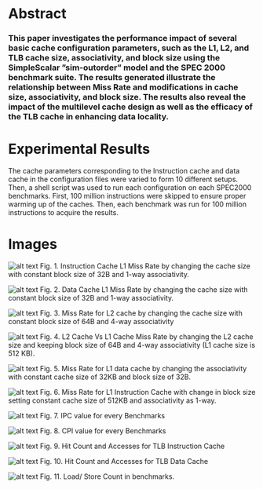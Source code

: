 # Abstract

### This paper investigates the performance impact of several basic cache configuration parameters, such as the L1, L2, and TLB cache size, associativity, and block size using the SimpleScalar ”sim-outorder” model and the SPEC 2000 benchmark suite. The results generated illustrate the relationship between Miss Rate and modifications in cache size, associativity, and block size. The results also reveal the impact of the multilevel cache design as well as the efficacy of the TLB cache in enhancing data locality.

# Experimental Results
The cache parameters corresponding to the Instruction cache and data cache in the configuration files were varied to form 10 different setups. Then, a shell script was used to run each configuration on each SPEC2000 benchmarks. First, 100 million instructions were skipped to ensure proper warming up of the caches. Then, each benchmark was run for 100 million instructions to acquire the results.

# Images

![alt text](./Picture1.png)
Fig. 1. Instruction Cache L1 Miss Rate by changing the cache size with constant block size of 32B and 1-way associativity.

![alt text](./Picture2.png)
Fig. 2. Data Cache L1 Miss Rate by changing the cache size with constant block size of 32B and 1-way associativity.

![alt text](./Picture3.png)
Fig. 3. Miss Rate for L2 cache by changing the cache size with constant block size of 64B and 4-way associativity

![alt text](./Picture4.png)
Fig. 4. L2 Cache Vs L1 Cache Miss Rate by changing the L2 cache size and keeping block size of 64B and 4-way associativity (L1 cache size is 512 KB).

![alt text](./Picture5.png)
Fig. 5. Miss Rate for L1 data cache by changing the associativity with constant cache size of 32KB and block size of 32B.

![alt text](./Picture6.png)
Fig. 6. Miss Rate for L1 Instruction Cache with change in block size setting constant cache size of 512KB and associativity as 1-way.

![alt text](./Picture7.png)
Fig. 7. IPC value for every Benchmarks

![alt text](./Picture8.png)
Fig. 8. CPI value for every Benchmarks

![alt text](./Picture9.png)
Fig. 9. Hit Count and Accesses for TLB Instruction Cache

![alt text](./Picture10.png)
Fig. 10. Hit Count and Accesses for TLB Data Cache

![alt text](./Picture11.png)
Fig. 11. Load/ Store Count in benchmarks.